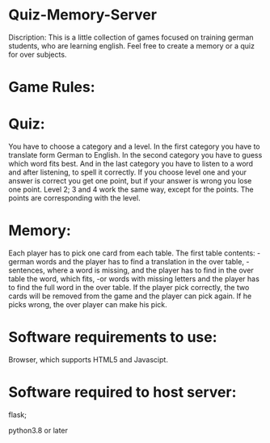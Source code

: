 # Quiz-Memory-Server


Discription:
This is a little collection of games focused on training german students, who are learning english.
Feel free to create a memory or a quiz for over subjects.


# Game Rules:


# Quiz:
You have to choose a category and a level.
In the first category you have to translate form German to English.
In the second category you have to guess which word fits best.
And in the last category you have to listen to a word and after listening, to spell it correctly.
If you choose level one and your answer is correct you get one point, but if your answer is wrong you lose one point.
Level 2; 3 and 4 work the same way, except for the points. The points are corresponding with the level.


# Memory:
Each player has to pick one card from each table.
The first table contents:
-german words and the player has to find a translation in the over table,
-sentences, where a word is missing, and the player has to find in the over table the word, which fits,
-or words with missing letters and the player has to find the full word in the over table.
If the player pick correctly, the two cards will be removed from the game and the player can pick again.
If he picks wrong, the over player can make his pick.


# Software requirements to use:
Browser, which supports HTML5 and Javascipt.

# Software required to host server: 
flask;

python3.8 or later

